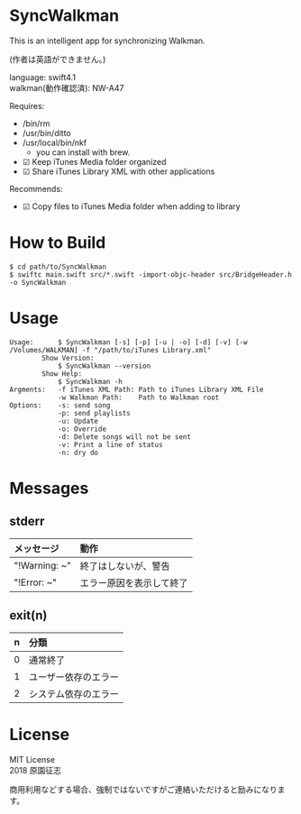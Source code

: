 # SyncWalkman
This is an intelligent app for synchronizing Walkman.

(作者は英語ができません。)

language: swift4.1  
walkman(動作確認済): NW-A47

Requires: 

- /bin/rm
- /usr/bin/ditto
- /usr/local/bin/nkf
    - you can install with brew.
- ☑ Keep iTunes Media folder organized
- ☑ Share iTunes Library XML with other applications

Recommends:

- ☑ Copy files to iTunes Media folder when adding to library

# How to Build

```
$ cd path/to/SyncWalkman
$ swiftc main.swift src/*.swift -import-objc-header src/BridgeHeader.h -o SyncWalkman
```

# Usage

```
Usage:      $ SyncWalkman [-s] [-p] [-u | -o] [-d] [-v] [-w /Volumes/WALKMAN] -f "/path/to/iTunes Library.xml"
        Show Version:
            $ SyncWalkman --version
        Show Help:
            $ SyncWalkman -h
Argments:   -f iTunes XML Path: Path to iTunes Library XML File
            -w Walkman Path:    Path to Walkman root
Options:    -s: send song
            -p: send playlists
            -u: Update
            -o: Override
            -d: Delete songs will not be sent
            -v: Print a line of status
            -n: dry do
```

# Messages

## stderr

|メッセージ | 動作 |
|:------|:-----|
|"!Warning: ~" | 終了はしないが、警告 | 
|"!Error: ~" | エラー原因を表示して終了 |

## exit(n)

| n | 分類 |
|:---:|:-----|
| 0 | 通常終了 |
| 1 | ユーザー依存のエラー |
| 2 | システム依存のエラー |

# License
MIT License  
2018 原園征志

商用利用などする場合、強制ではないですがご連絡いただけると励みになります。
